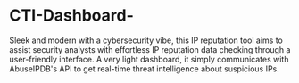 # CTI-Dashboard-
Sleek and modern with a cybersecurity vibe, this IP reputation tool aims to assist security analysts with effortless IP reputation data checking through a user-friendly interface. A very light dashboard, it simply communicates with AbuseIPDB's API to get real-time threat intelligence about suspicious IPs.
